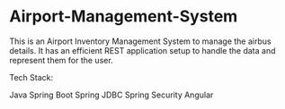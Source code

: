 # Airport-Management-System

This is an Airport Inventory Management System to manage the airbus details. It has an efficient REST application setup to handle the data and represent them for the user.

Tech Stack:

Java
Spring Boot
Spring JDBC
Spring Security
Angular

